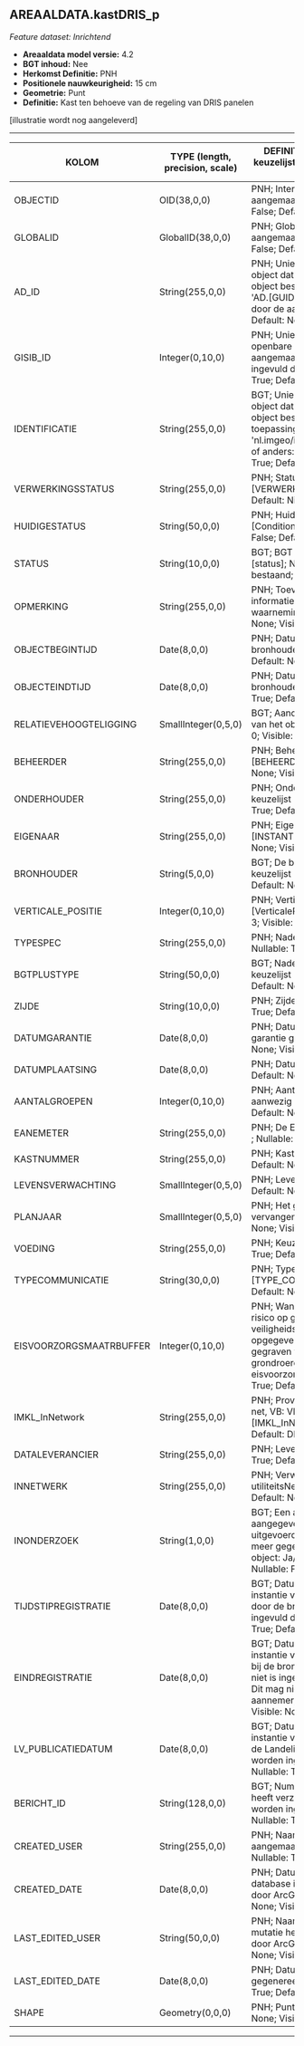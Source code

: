 ## AREAALDATA.kastDRIS_p

*Feature dataset: Inrichtend*


* __Areaaldata model versie:__ 4.2
* __BGT inhoud:__ Nee
* __Herkomst Definitie:__ PNH
* __Positionele nauwkeurigheid:__ 15 cm
* __Geometrie:__ Punt
* __Definitie:__ Kast ten behoeve van de regeling van DRIS panelen

[illustratie wordt nog aangeleverd]

***


|__KOLOM__                             |__TYPE (length, precision, scale)__          	          |__DEFINITIE__(oorsprong; beschrijving; keuzelijst; nullable; default; zichtbaar in Areaalviewer)|
|------                              |----          	     |-----    |
|OBJECTID                            |OID(38,0,0)            |PNH; Intern ArcGIS Identificatienummer, aangemaakt door ArcGIS; ; Nullable: False; Default: None; Visible: Yes|
|GLOBALID                            |GlobalID(38,0,0)       |PNH; Global Unique Identifier,  aangemaakt door ArcGIS; ; Nullable: False; Default: None; Visible: No|
|AD_ID                               |String(255,0,0)        |PNH; Uniek identificatienummer voor het object dat onveranderlijk is zolang het object bestaat in Areaaldata: in format 'AD.[GUID]'. Dit moet worden ingevuld door de aannemer; ; Nullable: False; Default: None; Visible: Yes|
|GISIB_ID                            |Integer(0,10,0)        |PNH; Uniek Identificatienummer beheer openbare ruimte (GISIB), wordt aangemaakt in GISIB en mag niet worden ingevuld door de aannemer; ; Nullable: True; Default: None; Visible: No|
|IDENTIFICATIE                       |String(255,0,0)        |BGT; Uniek identificatienummer voor het object dat onveranderlijk is zolang het object bestaat: bevat indien van toepassing BGT/IMKL ID in format 'nl.imgeo/imkl.bronhouderscode.LokaalID' of anders: '00000'.LokaalID; ; Nullable: True; Default: None; Visible: No|
|VERWERKINGSSTATUS                   |String(255,0,0)        |PNH; Status van de gegevens; keuzelijst [VERWERKINGSSTATUS]; Nullable: False; Default: Nieuw; Visible: Yes|
|HUIDIGESTATUS                       |String(50,0,0)         |PNH; Huidige status; keuzelijst [ConditionOfFacilityValue]; Nullable: False; Default: functional; Visible: No|
|STATUS                              |String(10,0,0)         |BGT; BGT status van het object; keuzelijst [status]; Nullable: False; Default: bestaand; Visible: No|
|OPMERKING                           |String(255,0,0)        |PNH; Toevoeging van subjectieve informatie met betrekking tot opmerkelijke waarnemingen; ; Nullable: True; Default: None; Visible: No|
|OBJECTBEGINTIJD                     |Date(8,0,0)            |PNH; Datum waarop het object bij de bronhouder is ontstaan; ; Nullable: True; Default: None; Visible: Yes|
|OBJECTEINDTIJD                      |Date(8,0,0)            |PNH; Datum waarop het object bij de bronhouder niet meer geldig is; ; Nullable: True; Default: None; Visible: Yes|
|RELATIEVEHOOGTELIGGING              |SmallInteger(0,5,0)    |BGT; Aanduiding voor de relatieve hoogte van het object; ; Nullable: False; Default: 0; Visible: Yes|
|BEHEERDER                           |String(255,0,0)        |PNH; Beheerder van het object; keuzelijst [BEHEERDER]; Nullable: True; Default: None; Visible: Yes|
|ONDERHOUDER                         |String(255,0,0)        |PNH; Onderhouder van het object; keuzelijst [ONDERHOUDER]; Nullable: True; Default: None; Visible: Yes|
|EIGENAAR                            |String(255,0,0)        |PNH; Eigenaar van het object; keuzelijst [INSTANTIE]; Nullable: True; Default: None; Visible: Yes|
|BRONHOUDER                          |String(5,0,0)          |BGT; De bronhoudercode van het object; keuzelijst [bronhouder]; Nullable: False; Default: None; Visible: No|
|VERTICALE_POSITIE                   |Integer(0,10,0)        |PNH; Verticale positie; keuzelijst [VerticalePositie]; Nullable: False; Default: 3; Visible: No|
|TYPESPEC                            |String(255,0,0)        |PNH; Nadere typering van het object; ; Nullable: True; Default: None; Visible: Yes|
|BGTPLUSTYPE                         |String(50,0,0)         |BGT; Nadere type omschrijving in de BGT; keuzelijst [typeKST]; Nullable: False; Default: None; Visible: No|
|ZIJDE                               |String(10,0,0)         |PNH; Zijde; keuzelijst [ZIJDE]; Nullable: True; Default: None; Visible: No|
|DATUMGARANTIE                       |Date(8,0,0)            |PNH; Datum en jaartal tot wanneer de garantie geldig is; ; Nullable: True; Default: None; Visible: No|
|DATUMPLAATSING                      |Date(8,0,0)            |PNH; Datum plaatsing; ; Nullable: True; Default: None; Visible: No|
|AANTALGROEPEN                       |Integer(0,10,0)        |PNH; Aantal elektriciteitsgroepen aanwezig in de kast; ; Nullable: True; Default: None; Visible: Yes|
|EANEMETER                           |String(255,0,0)        |PNH; De EAN-code vermeld op de meter; ; Nullable: True; Default: None; Visible: No|
|KASTNUMMER                          |String(255,0,0)        |PNH; Kastnummer; ; Nullable: True; Default: None; Visible: Yes|
|LEVENSVERWACHTING                   |SmallInteger(0,5,0)    |PNH; Levensverwachting; ; Nullable: True; Default: None; Visible: No|
|PLANJAAR                            |SmallInteger(0,5,0)    |PNH; Het geplande jaar dat het object vervangen wordt; ; Nullable: True; Default: None; Visible: No|
|VOEDING                             |String(255,0,0)        |PNH; Keuze uit 220V of OV; ; Nullable: True; Default: None; Visible: No|
|TYPECOMMUNICATIE                    |String(30,0,0)         |PNH; Type communicatie; keuzelijst [TYPE_COMMUNICATIE]; Nullable: True; Default: None; Visible: No|
|EISVOORZORGSMAATRBUFFER             |Integer(0,10,0)        |PNH; Wanneer de asset een verhoogd risico op graafschade heeft, kan hier een veiligheidsbuffer in meters worden opgegeven. Wanneer binnen deze buffer gegraven wordt, ontvangt de grondroerder een eisvoorzorgsmaatregelbrief; ; Nullable: True; Default: None; Visible: No|
|IMKL_InNetwork                      |String(255,0,0)        |PNH; Provincie aanduiding voor het type net, VB: VRI of OVL; keuzelijst [IMKL_InNetwork]; Nullable: False; Default: DRIS; Visible: No|
|DATALEVERANCIER                     |String(255,0,0)        |PNH; Leverancier van de data; ; Nullable: True; Default: None; Visible: No|
|INNETWERK                           |String(255,0,0)        |PNH; Verwijzende sleutel naar utiliteitsNet_tbl (simpel); ; Nullable: True; Default: None; Visible: No|
|INONDERZOEK                         |String(1,0,0)          |BGT; Een aanduiding waarmee wordt aangegeven dat een onderzoek wordt uitgevoerd naar de juistheid van een of meer gegevens van het betreffende object: Ja/Nee; keuzelijst [jaNee]; Nullable: False; Default: N; Visible: No|
|TIJDSTIPREGISTRATIE                 |Date(8,0,0)            |BGT; Datum en tijdstip waarop deze instantie van het object is opgenomen door de bronhouder. Dit mag niet worden ingevuld door de aannemer; ; Nullable: True; Default: None; Visible: No|
|EINDREGISTRATIE                     |Date(8,0,0)            |BGT; Datum en tijdstip waarop deze instantie van het object niet meer geldig is bij de bronhouder. Wanneer deze waarde niet is ingevuld is de instantie nog geldig. Dit mag niet worden ingevuld door de aannemer; ; Nullable: True; Default: None; Visible: No|
|LV_PUBLICATIEDATUM                  |Date(8,0,0)            |BGT; Datum en tijdstip waarop deze instantie van het object is opgenomen in de Landelijke Voorziening. Dit mag niet worden ingevuld door de aannemer; ; Nullable: True; Default: None; Visible: No|
|BERICHT_ID                          |String(128,0,0)        |BGT; Nummer van het bericht dat PNH heeft verzonden naar LV. Dit mag niet worden ingevuld door de aannemer; ; Nullable: True; Default: None; Visible: No|
|CREATED_USER                        |String(255,0,0)        |PNH; Naam van gebruiker die de rij heeft aangemaakt, gegenereerd door ArcGIS; ; Nullable: True; Default: None; Visible: No|
|CREATED_DATE                        |Date(8,0,0)            |PNH; Datum waarop de rij aan de database is toegevoegd, gegenereerd door ArcGIS; ; Nullable: True; Default: None; Visible: No|
|LAST_EDITED_USER                    |String(50,0,0)         |PNH; Naam van gebruiker die de laatste mutatie heeft doorgevoerd, gegenereerd door ArcGIS; ; Nullable: True; Default: None; Visible: No|
|LAST_EDITED_DATE                    |Date(8,0,0)            |PNH; Datum van de laatste mutatie, gegenereerd door ArcGIS; ; Nullable: True; Default: None; Visible: No|
|SHAPE                               |Geometry(0,0,0)        |PNH; Punt; ; Nullable: False; Default: None; Visible: Yes|



***
